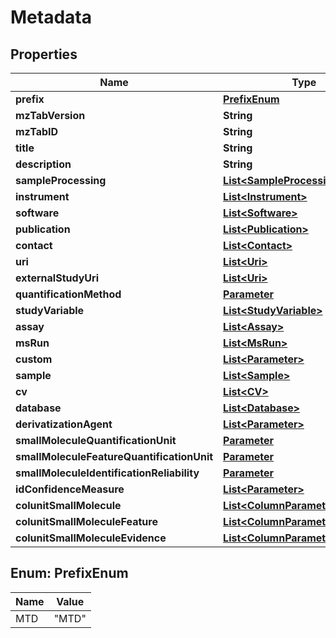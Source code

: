 
# Metadata

## Properties
Name | Type | Description | Notes
------------ | ------------- | ------------- | -------------
**prefix** | [**PrefixEnum**](#PrefixEnum) |  | 
**mzTabVersion** | **String** |  | 
**mzTabID** | **String** |  | 
**title** | **String** |  | 
**description** | **String** |  | 
**sampleProcessing** | [**List&lt;SampleProcessing&gt;**](SampleProcessing.md) |  |  [optional]
**instrument** | [**List&lt;Instrument&gt;**](Instrument.md) |  |  [optional]
**software** | [**List&lt;Software&gt;**](Software.md) |  | 
**publication** | [**List&lt;Publication&gt;**](Publication.md) |  |  [optional]
**contact** | [**List&lt;Contact&gt;**](Contact.md) |  |  [optional]
**uri** | [**List&lt;Uri&gt;**](Uri.md) |  |  [optional]
**externalStudyUri** | [**List&lt;Uri&gt;**](Uri.md) |  |  [optional]
**quantificationMethod** | [**Parameter**](Parameter.md) |  | 
**studyVariable** | [**List&lt;StudyVariable&gt;**](StudyVariable.md) |  | 
**assay** | [**List&lt;Assay&gt;**](Assay.md) |  | 
**msRun** | [**List&lt;MsRun&gt;**](MsRun.md) |  | 
**custom** | [**List&lt;Parameter&gt;**](Parameter.md) |  |  [optional]
**sample** | [**List&lt;Sample&gt;**](Sample.md) |  |  [optional]
**cv** | [**List&lt;CV&gt;**](CV.md) |  | 
**database** | [**List&lt;Database&gt;**](Database.md) |  | 
**derivatizationAgent** | [**List&lt;Parameter&gt;**](Parameter.md) |  |  [optional]
**smallMoleculeQuantificationUnit** | [**Parameter**](Parameter.md) |  | 
**smallMoleculeFeatureQuantificationUnit** | [**Parameter**](Parameter.md) |  | 
**smallMoleculeIdentificationReliability** | [**Parameter**](Parameter.md) |  |  [optional]
**idConfidenceMeasure** | [**List&lt;Parameter&gt;**](Parameter.md) |  | 
**colunitSmallMolecule** | [**List&lt;ColumnParameterMapping&gt;**](ColumnParameterMapping.md) |  |  [optional]
**colunitSmallMoleculeFeature** | [**List&lt;ColumnParameterMapping&gt;**](ColumnParameterMapping.md) |  |  [optional]
**colunitSmallMoleculeEvidence** | [**List&lt;ColumnParameterMapping&gt;**](ColumnParameterMapping.md) |  |  [optional]


<a name="PrefixEnum"></a>
## Enum: PrefixEnum
Name | Value
---- | -----
MTD | &quot;MTD&quot;



